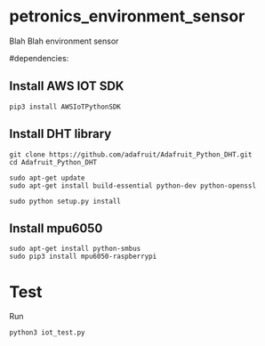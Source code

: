 # petronics_environment_sensor
Blah Blah environment sensor

#dependencies:

## Install AWS IOT SDK
```
pip3 install AWSIoTPythonSDK
```

## Install DHT library
```
git clone https://github.com/adafruit/Adafruit_Python_DHT.git
cd Adafruit_Python_DHT
```
```
sudo apt-get update
sudo apt-get install build-essential python-dev python-openssl
```
```
sudo python setup.py install
```

## Install mpu6050
```
sudo apt-get install python-smbus
sudo pip3 install mpu6050-raspberrypi
```

# Test 
Run 
```
python3 iot_test.py
```
